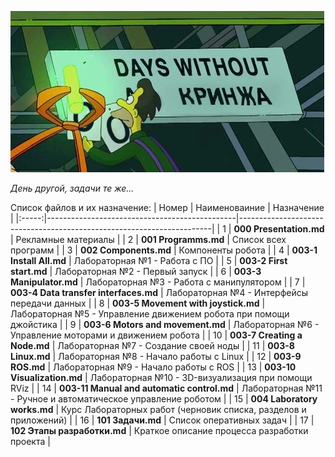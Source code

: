 ![Image_1](https://github.com/Hedgehog0224/catkin_ws/blob/docs/Documentation/Memes/No_cringe_HD.png)

*День другой, задачи те же...*

Список файлов и их назначение:
| Номер | Наименоваиние                                 | Назначение                                                            |
|:-----:|-----------------------------------------------|-----------------------------------------------------------------------|
| 1     | **000 Presentation.md**                       | Рекламные материалы                                                   |
| 2     | **001 Programms.md**                          | Список всех программ                                                  |
| 3     | **002 Components.md**                         | Компоненты робота                                                     |
| 4     | **003-1 Install All.md**                      | Лабораторная №1 - Работа с ПО                                         |
| 5     | **003-2 First start.md**                      | Лабораторная №2 - Первый запуск                                       |
| 6     | **003-3 Manipulator.md**                      | Лабораторная №3 - Работа с манипулятором                              |
| 7     | **003-4 Data transfer interfaces.md**         | Лабораторная №4 - Интерфейсы передачи данных                          |
| 8     | **003-5 Movement with joystick.md**           | Лабораторная №5 - Управление движением робота при помощи джойстика    |
| 9     | **003-6 Motors and movement.md**              | Лабораторная №6 - Управление моторами и движением робота              |
| 10    | **003-7 Creating a Node.md**                  | Лабораторная №7 - Создание своей ноды                                 |
| 11    | **003-8 Linux.md**                            | Лабораторная №8 - Начало работы с Linux                               |
| 12    | **003-9 ROS.md**                              | Лабораторная №9 - Начало работы с ROS                                 |
| 13    | **003-10 Visualization.md**                   | Лабораторная №10 - 3D-визуализация при помощи RViz                    |
| 14    | **003-11 Manual and automatic control.md**    | Лабораторная №11 - Ручное и автоматическое управление роботом         |
| 15    | **004 Laboratory works.md**                   | Курс Лабораторных работ (черновик списка, разделов и приложений)      |
| 16    | **101 Задачи.md**                             | Список оперативных задач                                              |
| 17    | **102 Этапы разработки.md**                   | Краткое описание процесса разработки проекта                          |

